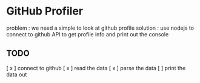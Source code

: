 # GitHub Profiler

problem : we need a simple to look at github profile
solution : use nodejs to connect to github API to get profile info and print out the console

## TODO

[ x ] connect to github
[ x ] read the data
[ x ] parse the data 
[ ] print the data out